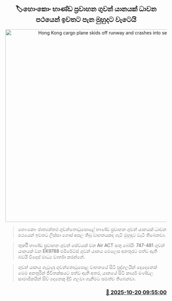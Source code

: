 <p align='center'><b><h2 align='center' title='Hong Kong cargo plane skids off runway and crashes into sea'>🏷හොංකොං භාණ්ඩ ප්‍රවාහන ගුවන් යානයක් ධාවන පථයෙන් ඉවතට පැන මුහුදට වැටෙයි</h2></b></p>
<p align='center'><img src='https://helakuru.sgp1.cdn.digitaloceanspaces.com/esana/images/lib/cargo-air-iop.jpg' width='600' alt='Hong Kong cargo plane skids off runway and crashes into sea'></p>

> හොංකොං ජාත්‍යන්තර ගුවන්තොටුපොළේ භාණ්ඩ ප්‍රවාහන ගුවන් යානයක් ධාවන පථයෙන් ඉවතට ලිස්සා ගොස් අසල තිබූ වාහනයකද ගැටී මුහුදට වැටී තිබෙනවා.

> තුර්කි භාණ්ඩ ප්‍රවාහන ගුවන් සේවයක් වන Air ACT සතු බෝයිං 747-481 ගුවන් යානයක් වන EK9788 එමිරේට්ස් ගුවන් යානය මෙලෙස අනතුරට පත්ව ඇති බවයි විදෙස් මාධ්‍ය වාර්තා කරන්නේ.

> ගුවන් යානය ගැටුණු ගුවන්තොටුපොළ වාහනයේ සිටි පුද්ගලයින් දෙදෙනෙක් මෙම අනතුරින් ජීවිතක්ෂයට පත්ව ඇති අතර, යානයේ සිටි කාර්ය මණ්ඩල සාමාජිකයින් සිව් දෙනෙකු දිවි ගලවා ගැනීමට සමත්ව තිබෙනවා.



<h3 align='right'><a href='https://www.helakuru.lk/esana/p/114598/'>📅 2025-10-20 09:55:00</a></h3>
